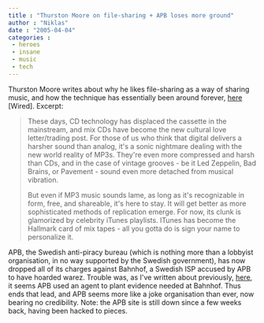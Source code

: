 ```yaml
---
title : "Thurston Moore on file-sharing + APB loses more ground"
author : "Niklas"
date : "2005-04-04"
categories : 
 - heroes
 - insane
 - music
 - tech
---
```


Thurston Moore writes about why he likes file-sharing as a way of sharing music, and how the technique has essentially been around forever, [here](http://www.wired.com/wired/archive/13.04/play.html?pg=3) \[Wired\]. Excerpt:

> These days, CD technology has displaced the cassette in the mainstream, and mix CDs have become the new cultural love letter/trading post. For those of us who think that digital delivers a harsher sound than analog, it's a sonic nightmare dealing with the new world reality of MP3s. They're even more compressed and harsh than CDs, and in the case of vintage grooves - be it Led Zeppelin, Bad Brains, or Pavement - sound even more detached from musical vibration.
> 
> But even if MP3 music sounds lame, as long as it's recognizable in form, free, and shareable, it's here to stay. It will get better as more sophisticated methods of replication emerge. For now, its clunk is glamorized by celebrity iTunes playlists. ITunes has become the Hallmark card of mix tapes - all you gotta do is sign your name to personalize it.

APB, the Swedish anti-piracy bureau (which is nothing more than a lobbyist organisation, in no way supported by the Swedish government), has now dropped all of its charges against Bahnhof, a Swedish ISP accused by APB to have hoarded warez. Trouble was, as I've written about previously, [here](https://niklasblog.com/?p=539), it seems APB used an agent to plant evidence needed at Bahnhof. Thus ends that lead, and APB seems more like a joke organisation than ever, now bearing no credibility. Note: the APB site is still down since a few weeks back, having been hacked to pieces.
